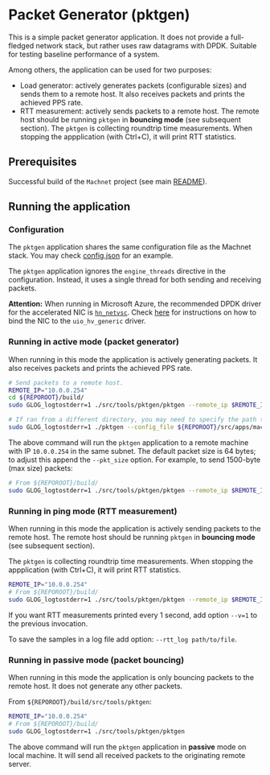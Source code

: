 # Packet Generator (pktgen)

This is a simple packet generator application. It does not provide a full-fledged network stack, but rather uses raw datagrams with DPDK. Suitable for testing baseline performance of a system.

Among others, the application can be used for two purposes:
 * Load generator: actively generates packets (configurable sizes) and sends them to a remote host. It also receives packets and prints the achieved PPS rate.
 * RTT measurement: actively sends packets to a remote host. The remote host should be running `pktgen` in **bouncing mode** (see subsequent section). The `pktgen` is collecting roundtrip time measurements. When stopping the appplication (with Ctrl+C), it will print RTT statistics.


## Prerequisites

Successful build of the `Machnet` project (see main [README](../../../README.md)).

## Running the application

### Configuration

The `pktgen` application shares the same configuration file as the Machnet stack. You may check [config.json](../machnet/config.json) for an example.

The `pktgen` application ignores the `engine_threads` directive in the configuration. Instead, it
uses a single thread for both sending and receiving packets.

**Attention:** When running in Microsoft Azure, the recommended DPDK driver for the accelerated NIC is [`hn_netvsc`](https://doc.dpdk.org/guides/nics/netvsc.html). Check [here](../machnet/README.md#configuration) for instructions on how to bind the NIC to the `uio_hv_generic` driver.
### Running in active mode (packet generator)

When running in this mode the application is actively generating packets. It also receives packets and prints the achieved PPS rate.


```bash
# Send packets to a remote host.
REMOTE_IP="10.0.0.254"
cd ${REPOROOT}/build/
sudo GLOG_logtostderr=1 ./src/tools/pktgen/pktgen --remote_ip $REMOTE_IP --active-generator

# If ran from a different directory, you may need to specify the path to the config file:
sudo GLOG_logtostderr=1 ./pktgen --config_file ${REPOROOT}/src/apps/machnet/config.json --remote_ip $REMOTE_IP --active-generator

```

The above command will run the `pktgen` application to a remote machine with IP `10.0.0.254` in the same subnet. The default packet size is 64 bytes; to adjust this append the `--pkt_size` option. For example, to send 1500-byte (max size) packets:

```bash
# From ${REPOROOT}/build/
sudo GLOG_logtostderr=1 ./src/tools/pktgen/pktgen --remote_ip $REMOTE_IP --active-generator --pkt_size 1500
```

### Running in ping mode (RTT measurement)

When running in this mode the application is actively sending packets to the remote host. The remote host should be running `pktgen` in **bouncing mode** (see subsequent section).

The `pktgen` is collecting roundtrip time measurements. When stopping the appplication (with Ctrl+C), it will print RTT statistics.

```bash
REMOTE_IP="10.0.0.254"
# From ${REPOROOT}/build/
sudo GLOG_logtostderr=1 ./src/tools/pktgen/pktgen --remote_ip $REMOTE_IP --ping
```

If you want RTT measurements printed every 1 second, add option `--v=1` to the previous invocation.

To save the samples in a log file add option: `--rtt_log path/to/file`.


### Running in passive mode (packet bouncing)

When running in this mode the application is only bouncing packets to the remote host. It does not generate any other packets.


From `${REPOROOT}/build/src/tools/pktgen`:

```bash
REMOTE_IP="10.0.0.254"
# From ${REPOROOT}/build/
sudo GLOG_logtostderr=1 ./src/tools/pktgen/pktgen
```

The above command will run the `pktgen` application in **passive** mode on local machine. It will send all received packets to the originating remote server.
